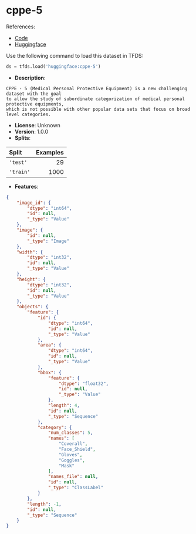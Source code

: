 # cppe-5

References:

*   [Code](https://github.com/huggingface/datasets/blob/master/datasets/cppe-5)
*   [Huggingface](https://huggingface.co/datasets/cppe-5)



Use the following command to load this dataset in TFDS:

```python
ds = tfds.load('huggingface:cppe-5')
```

*   **Description**:

```
CPPE - 5 (Medical Personal Protective Equipment) is a new challenging dataset with the goal
to allow the study of subordinate categorization of medical personal protective equipments,
which is not possible with other popular data sets that focus on broad level categories.
```

*   **License**: Unknown
*   **Version**: 1.0.0
*   **Splits**:

Split  | Examples
:----- | -------:
`'test'` | 29
`'train'` | 1000

*   **Features**:

```json
{
    "image_id": {
        "dtype": "int64",
        "id": null,
        "_type": "Value"
    },
    "image": {
        "id": null,
        "_type": "Image"
    },
    "width": {
        "dtype": "int32",
        "id": null,
        "_type": "Value"
    },
    "height": {
        "dtype": "int32",
        "id": null,
        "_type": "Value"
    },
    "objects": {
        "feature": {
            "id": {
                "dtype": "int64",
                "id": null,
                "_type": "Value"
            },
            "area": {
                "dtype": "int64",
                "id": null,
                "_type": "Value"
            },
            "bbox": {
                "feature": {
                    "dtype": "float32",
                    "id": null,
                    "_type": "Value"
                },
                "length": 4,
                "id": null,
                "_type": "Sequence"
            },
            "category": {
                "num_classes": 5,
                "names": [
                    "Coverall",
                    "Face_Shield",
                    "Gloves",
                    "Goggles",
                    "Mask"
                ],
                "names_file": null,
                "id": null,
                "_type": "ClassLabel"
            }
        },
        "length": -1,
        "id": null,
        "_type": "Sequence"
    }
}
```


